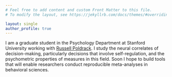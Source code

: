 ```yaml
---
# Feel free to add content and custom Front Matter to this file.
# To modify the layout, see https://jekyllrb.com/docs/themes/#overriding-theme-defaults

layout: single
author_profile: true
---
```


I am a graduate student in the Psychology Department at Stanford University working with [Russell Poldrack](https://poldracklab.stanford.edu/). I study the neural correlates of decision-making, particularly decisions that involve self-regulation, and the psychometric properties of measures in this field. Soon I hope to build tools that will enable researchers conduct reproducible meta-analyses in behavioral sciences.

